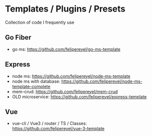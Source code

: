 # Templates / Plugins / Presets
Collection of code I frequently use

## Go Fiber
- go ms: https://github.com/felipereyel/go-ms-template

## Express
- node ms: https://github.com/felipereyel/node-ms-template
- node ms with database: https://github.com/felipereyel/node-ms-template-complete
- mem-crud: https://github.com/felipereyel/mem-crud
- OLD microservice: https://github.com/felipereyel/express-template

## Vue
- vue-cli / Vue3 / router / TS / Classes: https://github.com/felipereyel/vue-3-template